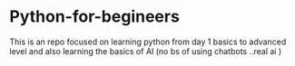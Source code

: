 # Python-for-begineers
This is an repo focused on learning python from day 1 basics to advanced level and also learning the basics of AI (no bs of using chatbots ..real ai )
